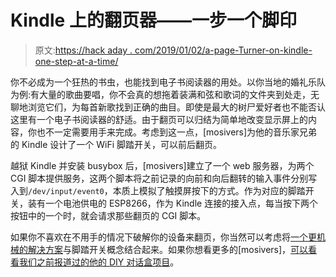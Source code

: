 # Kindle 上的翻页器——一步一个脚印

> 原文:[https://hack aday . com/2019/01/02/a-page-Turner-on-kindle-one-step-at-a-time/](https://hackaday.com/2019/01/02/a-page-turner-on-kindle-one-step-at-a-time/)

你不必成为一个狂热的书虫，也能找到电子书阅读器的用处。以你当地的婚礼乐队为例:有大量的歌曲要唱，你不会真的想拖着装满和弦和歌词的文件夹到处走，无聊地浏览它们，为每首新歌找到正确的曲目。即使是最大的树尸爱好者也不能否认这里有一个电子书阅读器的舒适。由于翻页可以归结为简单地改变显示屏上的内容，你也不一定需要用手来完成。考虑到这一点，[mosivers]为他的音乐家兄弟的 Kindle 设计了一个 WiFi 脚踏开关，可以前后翻页。

越狱 Kindle 并安装 busybox 后，[mosivers]建立了一个 web 服务器，为两个 CGI 脚本提供服务，这两个脚本将之前记录的向前和向后翻转的输入事件分别写入到`/dev/input/event0`，本质上模拟了触摸屏按下的方式。作为对应的脚踏开关，装有一个电池供电的 ESP8266，作为 Kindle 连接的接入点，每当按下两个按钮中的一个时，就会请求那些翻页的 CGI 脚本。

如果你不喜欢在不用手的情况下破解你的设备来翻页，你当然可以考虑将[一个更机械的解决方案](https://hackaday.com/2018/08/15/a-remotely-controlled-kindle-page-turner/)与脚踏开关概念结合起来。如果你想看更多的[mosivers]，[可以看看我们之前报道过的他的 DIY 对话盒项目](https://hackaday.com/2018/06/14/diy-talkbox-gives-you-more-bounce-to-the-ounce/)。
